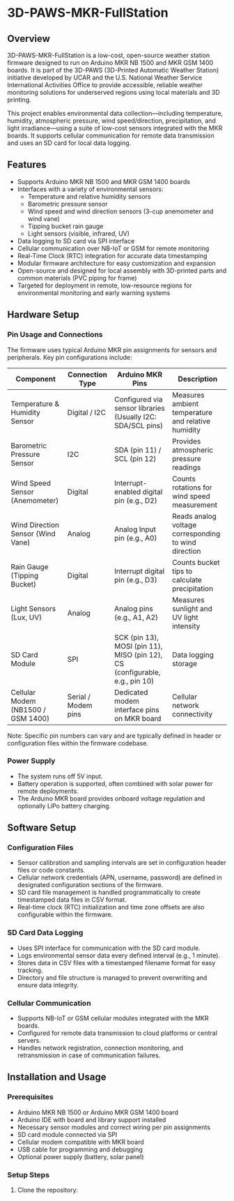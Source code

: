 # 3D-PAWS-MKR-FullStation

## Overview
3D-PAWS-MKR-FullStation is a low-cost, open-source weather station firmware designed to run on Arduino MKR NB 1500 and MKR GSM 1400 boards. It is part of the 3D-PAWS (3D-Printed Automatic Weather Station) initiative developed by UCAR and the U.S. National Weather Service International Activities Office to provide accessible, reliable weather monitoring solutions for underserved regions using local materials and 3D printing.

This project enables environmental data collection—including temperature, humidity, atmospheric pressure, wind speed/direction, precipitation, and light irradiance—using a suite of low-cost sensors integrated with the MKR boards. It supports cellular communication for remote data transmission and uses an SD card for local data logging.

## Features
- Supports Arduino MKR NB 1500 and MKR GSM 1400 boards
- Interfaces with a variety of environmental sensors:
  - Temperature and relative humidity sensors
  - Barometric pressure sensor
  - Wind speed and wind direction sensors (3-cup anemometer and wind vane)
  - Tipping bucket rain gauge
  - Light sensors (visible, infrared, UV)
- Data logging to SD card via SPI interface
- Cellular communication over NB-IoT or GSM for remote monitoring
- Real-Time Clock (RTC) integration for accurate data timestamping
- Modular firmware architecture for easy customization and expansion
- Open-source and designed for local assembly with 3D-printed parts and common materials (PVC piping for frame)
- Targeted for deployment in remote, low-resource regions for environmental monitoring and early warning systems

## Hardware Setup

### Pin Usage and Connections
The firmware uses typical Arduino MKR pin assignments for sensors and peripherals. Key pin configurations include:

| Component           | Connection Type | Arduino MKR Pins               | Description                            |
|---------------------|-----------------|-------------------------------|------------------------------------|
| Temperature & Humidity Sensor | Digital / I2C     | Configured via sensor libraries (Usually I2C: SDA/SCL pins) | Measures ambient temperature and relative humidity |
| Barometric Pressure Sensor    | I2C               | SDA (pin 11) / SCL (pin 12)     | Provides atmospheric pressure readings |
| Wind Speed Sensor (Anemometer) | Digital          | Interrupt-enabled digital pin (e.g., D2) | Counts rotations for wind speed measurement |
| Wind Direction Sensor (Wind Vane) | Analog          | Analog Input pin (e.g., A0)      | Reads analog voltage corresponding to wind direction |
| Rain Gauge (Tipping Bucket)    | Digital           | Interrupt digital pin (e.g., D3) | Counts bucket tips to calculate precipitation |
| Light Sensors (Lux, UV)        | Analog             | Analog pins (e.g., A1, A2)       | Measures sunlight and UV light intensity |
| SD Card Module                | SPI                | SCK (pin 13), MOSI (pin 11), MISO (pin 12), CS (configurable, e.g., pin 10) | Data logging storage |
| Cellular Modem (NB1500 / GSM 1400) | Serial / Modem pins | Dedicated modem interface pins on MKR board | Cellular network connectivity |

Note: Specific pin numbers can vary and are typically defined in header or configuration files within the firmware codebase.

### Power Supply
- The system runs off 5V input.
- Battery operation is supported, often combined with solar power for remote deployments.
- The Arduino MKR board provides onboard voltage regulation and optionally LiPo battery charging.

## Software Setup

### Configuration Files
- Sensor calibration and sampling intervals are set in configuration header files or code constants.
- Cellular network credentials (APN, username, password) are defined in designated configuration sections of the firmware.
- SD card file management is handled programmatically to create timestamped data files in CSV format.
- Real-time clock (RTC) initialization and time zone offsets are also configurable within the firmware.

### SD Card Data Logging
- Uses SPI interface for communication with the SD card module.
- Logs environmental sensor data every defined interval (e.g., 1 minute).
- Stores data in CSV files with a timestamped filename format for easy tracking.
- Directory and file structure is managed to prevent overwriting and ensure data integrity.

### Cellular Communication
- Supports NB-IoT or GSM cellular modules integrated with the MKR boards.
- Configured for remote data transmission to cloud platforms or central servers.
- Handles network registration, connection monitoring, and retransmission in case of communication failures.

## Installation and Usage

### Prerequisites
- Arduino MKR NB 1500 or Arduino MKR GSM 1400 board
- Arduino IDE with board and library support installed
- Necessary sensor modules and correct wiring per pin assignments
- SD card module connected via SPI
- Cellular modem compatible with MKR board
- USB cable for programming and debugging
- Optional power supply (battery, solar panel)

### Setup Steps
1. Clone the repository:


